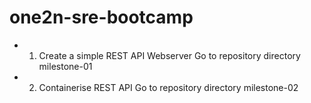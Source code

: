 # one2n-sre-bootcamp
 - 1. Create a simple REST API Webserver 
        Go to repository directory milestone-01
 - 2. Containerise REST API
        Go to repository directory milestone-02